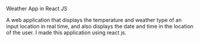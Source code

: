 Weather App in React JS

A web application that displays the temperature and weather type of an input location in real time, and also displays the date and time in the location of the user. I made this application using react js.
